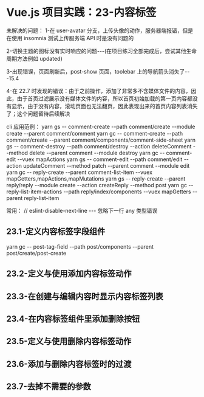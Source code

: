 # Vue.js 项目实践：23-内容标签

未解决的问题：
1-在 user-avatar 分支，上传头像的动作，服务器端报错，但是在使用 insomnia 测试上传服务端 API 时是没有问题的

2-切换主题的图标没有实时响应的问题---(在项目练习全部完成后，尝试其他生命周期方法例如 updated)

3-出现错误，页面刷新后，post-show 页面，toolebar 上的导航箭头消失了---15.4

4-在 22.7 时发现的错误：由于之前操作，添加了非常多不含媒体文件的内容，因此，由于首页过滤展示没有媒体文件的内容，所以首页初始加载的第一页内容都没有显示，由于没有内容，滚动页面也无法翻页，因此表现出来的首页内容列表消失了；这个问题留待后续解决

cli 应用范例：
yarn gs -- comment-create --path comment/create --module create --parent comment/comment
yarn gc -- comment-create --path comment/create --parent comment/components/comment-side-sheet
yarn gs -- comment-destroy --path comment/destroy --action deleteComment --method delete --parent comment --module destroy
yarn gc -- comment-edit --vuex mapActions
yarn gs -- comment-edit --path comment/edit --action updateComment --method patch --parent comment --module edit
yarn gc -- reply-create --parent comment-list-item --vuex mapGetters,mapActions,mapMutations
yarn gs -- reply-create --parent reply/reply --module create --action createReply --method post
yarn gc -- reply-list-item-actions --path reply/index/components --vuex mapGetters --parent reply-list-item

常用：
// eslint-disable-next-line --- 忽略下一行 any 类型错误

## 23.1-定义内容标签字段组件

yarn gc -- post-tag-field --path post/components --parent post/create/post-create

## 23.2-定义与使用添加内容标签动作

## 23.3-在创建与编辑内容时显示内容标签列表

## 23.4-在内容标签组件里添加删除按钮

## 23.5-定义与使用删除内容标签动作

## 23.6-添加与删除内容标签时的过渡

## 23.7-去掉不需要的参数

